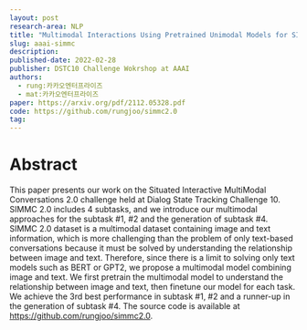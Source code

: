 ```yaml
---
layout: post
research-area: NLP
title: "Multimodal Interactions Using Pretrained Unimodal Models for SIMMC 2.0"
slug: aaai-simmc
description:
published-date: 2022-02-28
publisher: DSTC10 Challenge Wokrshop at AAAI
authors:
  - rung:카카오엔터프라이즈
  - mat:카카오엔터프라이즈
paper: https://arxiv.org/pdf/2112.05328.pdf
code: https://github.com/rungjoo/simmc2.0 
tag:
---
```


# Abstract

This paper presents our work on the Situated Interactive MultiModal Conversations 2.0 challenge held at Dialog State Tracking Challenge 10. SIMMC 2.0 includes 4 subtasks, and we introduce our multimodal approaches for the subtask #1, #2 and the generation of subtask #4. SIMMC 2.0 dataset is a multimodal dataset containing image and text information, which is more challenging than the problem of only text-based conversations because it must be solved by understanding the relationship between image and text. Therefore, since there is a limit to solving only text models such as BERT or GPT2, we propose a multimodal model combining image and text. We first pretrain the multimodal model to understand the relationship between image and text, then finetune our model for each task. We achieve the 3rd best performance in subtask #1, #2 and a runner-up in the generation of subtask #4. The source code is available at https://github.com/rungjoo/simmc2.0.

